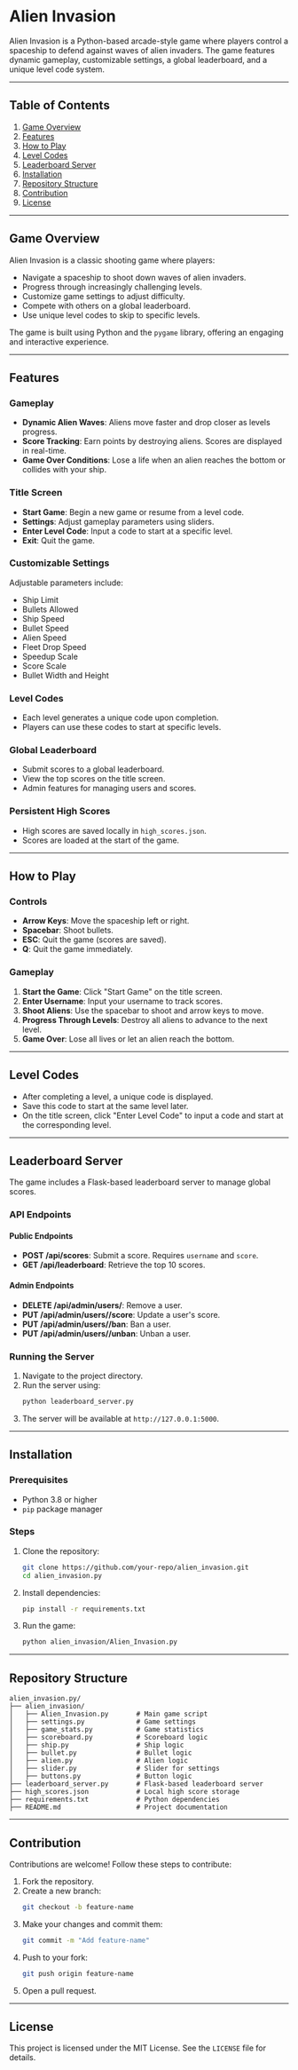 # Alien Invasion

Alien Invasion is a Python-based arcade-style game where players control a spaceship to defend against waves of alien invaders. The game features dynamic gameplay, customizable settings, a global leaderboard, and a unique level code system.

---

## Table of Contents

1. [Game Overview](#game-overview)
2. [Features](#features)
3. [How to Play](#how-to-play)
4. [Level Codes](#level-codes)
5. [Leaderboard Server](#leaderboard-server)
6. [Installation](#installation)
7. [Repository Structure](#repository-structure)
8. [Contribution](#contribution)
9. [License](#license)

---

## Game Overview

Alien Invasion is a classic shooting game where players:
- Navigate a spaceship to shoot down waves of alien invaders.
- Progress through increasingly challenging levels.
- Customize game settings to adjust difficulty.
- Compete with others on a global leaderboard.
- Use unique level codes to skip to specific levels.

The game is built using Python and the `pygame` library, offering an engaging and interactive experience.

---

## Features

### Gameplay
- **Dynamic Alien Waves**: Aliens move faster and drop closer as levels progress.
- **Score Tracking**: Earn points by destroying aliens. Scores are displayed in real-time.
- **Game Over Conditions**: Lose a life when an alien reaches the bottom or collides with your ship.

### Title Screen
- **Start Game**: Begin a new game or resume from a level code.
- **Settings**: Adjust gameplay parameters using sliders.
- **Enter Level Code**: Input a code to start at a specific level.
- **Exit**: Quit the game.

### Customizable Settings
Adjustable parameters include:
- Ship Limit
- Bullets Allowed
- Ship Speed
- Bullet Speed
- Alien Speed
- Fleet Drop Speed
- Speedup Scale
- Score Scale
- Bullet Width and Height

### Level Codes
- Each level generates a unique code upon completion.
- Players can use these codes to start at specific levels.

### Global Leaderboard
- Submit scores to a global leaderboard.
- View the top scores on the title screen.
- Admin features for managing users and scores.

### Persistent High Scores
- High scores are saved locally in `high_scores.json`.
- Scores are loaded at the start of the game.

---

## How to Play

### Controls
- **Arrow Keys**: Move the spaceship left or right.
- **Spacebar**: Shoot bullets.
- **ESC**: Quit the game (scores are saved).
- **Q**: Quit the game immediately.

### Gameplay
1. **Start the Game**: Click "Start Game" on the title screen.
2. **Enter Username**: Input your username to track scores.
3. **Shoot Aliens**: Use the spacebar to shoot and arrow keys to move.
4. **Progress Through Levels**: Destroy all aliens to advance to the next level.
5. **Game Over**: Lose all lives or let an alien reach the bottom.

---

## Level Codes

- After completing a level, a unique code is displayed.
- Save this code to start at the same level later.
- On the title screen, click "Enter Level Code" to input a code and start at the corresponding level.

---

## Leaderboard Server

The game includes a Flask-based leaderboard server to manage global scores.

### API Endpoints

#### Public Endpoints
- **POST /api/scores**: Submit a score. Requires `username` and `score`.
- **GET /api/leaderboard**: Retrieve the top 10 scores.

#### Admin Endpoints
- **DELETE /api/admin/users/<username>**: Remove a user.
- **PUT /api/admin/users/<username>/score**: Update a user's score.
- **PUT /api/admin/users/<username>/ban**: Ban a user.
- **PUT /api/admin/users/<username>/unban**: Unban a user.

### Running the Server
1. Navigate to the project directory.
2. Run the server using:
   ```bash
   python leaderboard_server.py
   ```
3. The server will be available at `http://127.0.0.1:5000`.

---

## Installation

### Prerequisites
- Python 3.8 or higher
- `pip` package manager

### Steps
1. Clone the repository:
   ```bash
   git clone https://github.com/your-repo/alien_invasion.git
   cd alien_invasion.py
   ```
2. Install dependencies:
   ```bash
   pip install -r requirements.txt
   ```
3. Run the game:
   ```bash
   python alien_invasion/Alien_Invasion.py
   ```

---

## Repository Structure

```
alien_invasion.py/
├── alien_invasion/
│   ├── Alien_Invasion.py       # Main game script
│   ├── settings.py             # Game settings
│   ├── game_stats.py           # Game statistics
│   ├── scoreboard.py           # Scoreboard logic
│   ├── ship.py                 # Ship logic
│   ├── bullet.py               # Bullet logic
│   ├── alien.py                # Alien logic
│   ├── slider.py               # Slider for settings
│   ├── buttons.py              # Button logic
├── leaderboard_server.py       # Flask-based leaderboard server
├── high_scores.json            # Local high score storage
├── requirements.txt            # Python dependencies
├── README.md                   # Project documentation
```

---

## Contribution

Contributions are welcome! Follow these steps to contribute:
1. Fork the repository.
2. Create a new branch:
   ```bash
   git checkout -b feature-name
   ```
3. Make your changes and commit them:
   ```bash
   git commit -m "Add feature-name"
   ```
4. Push to your fork:
   ```bash
   git push origin feature-name
   ```
5. Open a pull request.

---

## License

This project is licensed under the MIT License. See the `LICENSE` file for details.

